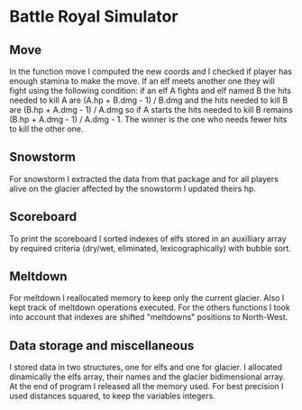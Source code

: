 # Battle Royal Simulator

## Move
In the function move I computed the new coords and I checked if player has 
enough stamina to make the move. If an elf meets another one they will fight
using the following condition:
if an elf A fights and elf named B the hits needed to kill A are 
(A.hp + B.dmg - 1) / B.dmg and the hits needed to kill B are 
(B.hp + A.dmg - 1) / A.dmg so if A starts the hits needed to kill B 
remains (B.hp + A.dmg - 1) / A.dmg - 1. The winner is the one who needs 
fewer hits to kill the other one.

## Snowstorm
For snowstorm I extracted the data from that package and for all players 
alive on the glacier affected by the snowstorm I updated theirs hp.

## Scoreboard
To print the scoreboard I sorted indexes of elfs stored in an auxilliary 
array by required criteria (dry/wet, eliminated, lexicographically) 
with bubble sort.

## Meltdown
For meltdown I reallocated memory to keep only the current glacier.
Also I kept track of meltdown operations executed.
For the others functions I took into account that indexes are shifted 
"meltdowns" positions to North-West.

## Data storage and miscellaneous
I stored data in two structures, one for elfs and one for glacier.
I allocated dinamically the elfs array, their names and the glacier 
bidimensional array.
At the end of program I released all the memory used.
For best precision I used distances squared, to keep the variables 
integers.


    
